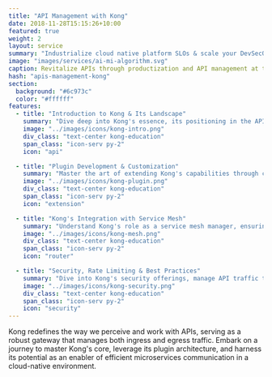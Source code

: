 ```yaml
---
title: "API Management with Kong"
date: 2018-11-28T15:15:26+10:00
featured: true
weight: 2
layout: service
summary: "Industrialize cloud native platform SLOs & scale your DevSecOps in an SRE model."
image: "images/services/ai-mi-algorithm.svg"
caption: Revitalize APIs through productization and API management at the core
hash: "apis-management-kong"
section:
  background: "#6c973c"
  color: "#ffffff"
features:
  - title: "Introduction to Kong & Its Landscape"
    summary: "Dive deep into Kong's essence, its positioning in the API gateway domain, and its significance in modern microservice architectures."
    image: "../images/icons/kong-intro.png"
    div_class: "text-center kong-education"
    span_class: "icon-serv py-2"
    icon: "api"

  - title: "Plugin Development & Customization"
    summary: "Master the art of extending Kong's capabilities through custom plugin development, tailoring its behavior to meet specific needs."
    image: "../images/icons/kong-plugin.png"
    div_class: "text-center kong-education"
    span_class: "icon-serv py-2"
    icon: "extension"

  - title: "Kong's Integration with Service Mesh"
    summary: "Understand Kong's role as a service mesh manager, ensuring seamless, secure, and efficient inter-service communication."
    image: "../images/icons/kong-mesh.png"
    div_class: "text-center kong-education"
    span_class: "icon-serv py-2"
    icon: "router"

  - title: "Security, Rate Limiting & Best Practices"
    summary: "Dive into Kong's security offerings, manage API traffic through rate limiting, and adopt best practices for optimum performance."
    image: "../images/icons/kong-security.png"
    div_class: "text-center kong-education"
    span_class: "icon-serv py-2"
    icon: "security"
---
```


Kong redefines the way we perceive and work with APIs, serving as a robust gateway that manages both ingress and egress traffic. Embark on a journey to master Kong's core, leverage its plugin architecture, and harness its potential as an enabler of efficient microservices communication in a cloud-native environment.
